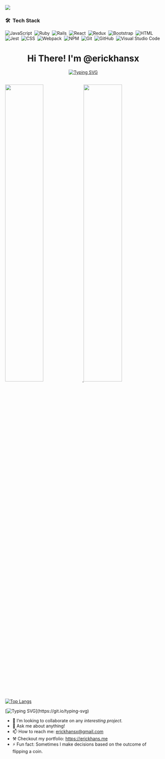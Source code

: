 ![](https://komarev.com/ghpvc/?username=erickhansx)

### 🛠 &nbsp;Tech Stack

![JavaScript](https://img.shields.io/badge/-JavaScript-05122A?style=flat&logo=javascript)&nbsp;
![Ruby](https://img.shields.io/badge/ruby-%23CC342D.svg?style=flat&logo=ruby&logoColor=white)&nbsp;
![Rails](https://img.shields.io/badge/rails-%23CC0000.svg?style=flat&logo=ruby-on-rails&logoColor=white)&nbsp;
![React](https://img.shields.io/badge/react-%2320232a.svg?style=flat&logo=react&logoColor=%2361DAFB)&nbsp;
![Redux](https://img.shields.io/badge/redux-%23593d88.svg?style=flat&logo=redux&logoColor=white)&nbsp;
![Bootstrap](https://img.shields.io/badge/-Bootstrap-05122A?style=flat&logo=bootstrap&logoColor=563D7C)&nbsp;
![HTML](https://img.shields.io/badge/-HTML-05122A?style=flat&logo=HTML5)&nbsp;
![Jest](https://img.shields.io/badge/Jest-C21325?style=flat&logo=jest&logoColor=white)&nbsp;
![CSS](https://img.shields.io/badge/-CSS-05122A?style=flat&logo=CSS3&logoColor=1572B6)&nbsp;
![Webpack](https://img.shields.io/badge/Webpack-8DD6F9?style=flat&logo=Webpack&logoColor=white)&nbsp;
![NPM](https://img.shields.io/badge/npm-CB3837?style=flat&logo=npm&logoColor=white)&nbsp;
![Git](https://img.shields.io/badge/-Git-05122A?style=flat&logo=git)&nbsp;
![GitHub](https://img.shields.io/badge/-GitHub-05122A?style=flat&logo=github)&nbsp;
![Visual Studio Code](https://img.shields.io/badge/-Visual%20Studio%20Code-05122A?style=flat&logo=visual-studio-code&logoColor=007ACC)&nbsp;
<h1 align="center">Hi There! I'm @erickhansx</h1>

<div align="center"><a href="https://git.io/typing-svg"><img src="https://readme-typing-svg.demolab.com?font=Fira+Code&duration=4000&color=7511D0&center=true&vCenter=true&width=485&height=134&lines=When+in+doubt+ask+for...;When+in+doubt%2C+flip+a+coin." alt="Typing SVG" /></a></div>


<br/>
<p align="left">
  <a href="https://github.com/erickhansx/">
  <img width="49.5%" src="https://github-readme-stats.vercel.app/api?username=erickhansx&show_icons=true&&theme=midnight-purple&hide_border=true" />
    <img width="49.5%" src="https://github-readme-streak-stats.herokuapp.com?user=erickhansx&theme=midnight-purple&hide_border=true" />
  </a>
</p>
<be>

###
<div align="center">
<!--START_SECTION:waka-->

```txt
```

<!--END_SECTION:waka-->
</div>

###





[![Top Langs](https://github-readme-stats.vercel.app/api/top-langs/?username=erickhansx&theme=react&layout=compact&card_width=1000)](https://github.com/erickhansx/github-readme-stats)


[![Typing SVG](https://readme-typing-svg.demolab.com?font=Fira+Code&size=25&pause=1000&color=8539ED&center=true&vCenter=true&width=800&height=80&lines=I+am+free+and+ready+to+start+whenever+you+need+me.)](https://git.io/typing-svg)

- 👯 I’m looking to collaborate on any <em>interesting project.</em>
- 💬 Ask me about anything!
- 📫 How to reach me: erickhansx@gmail.com
- ⚒️ Checkout my portfolio: https://erickhans.me
- ⚡ Fun fact: Sometimes I make decisions based on the outcome of flipping a coin.
